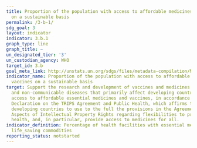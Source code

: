 ```yaml
---
title: Proportion of the population with access to affordable medicines and vaccines
  on a sustainable basis
permalink: /3-b-1/
sdg_goal: 3
layout: indicator
indicator: 3.b.1
graph_type: line
graph_title: ~
un_designated_tier: '3'
un_custodian_agency: WHO
target_id: 3.b
goal_meta_link: http://unstats.un.org/sdgs/files/metadata-compilation/Metadata-Goal-3.pdf
indicator_name: Proportion of the population with access to affordable medicines and
  vaccines on a sustainable basis
target: Support the research and development of vaccines and medicines for the communicable
  and non-communicable diseases that primarily affect developing countries, provide
  access to affordable essential medicines and vaccines, in accordance with the Doha
  Declaration on the TRIPS Agreement and Public Health, which affirms the right of
  developing countries to use to the full the provisions in the Agreement on TradeRelated
  Aspects of Intellectual Property Rights regarding flexibilities to protect public
  health, and, in particular, provide access to medicines for all.
indicator_definition: Percentage of health facilities with essential medicines and
  life_saving commodities
reporting_status: notstarted
---
```


